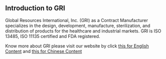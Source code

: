 ## Introduction to GRI 
Global Resources International, Inc. (GRI) as a Contract Manufacturer specializes in the design, development, manufacture, sterilization, and distribution of products for the healthcare and industrial markets. GRI is ISO 13485, ISO 11135 certified and FDA registered. 

Know more about GRI please visit our website by click  [this for English Content](http://www.gri-usa.com/) and [this for Chinese Content](http://www.gri-china.com/)
